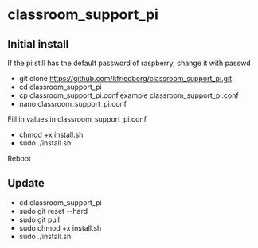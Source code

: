 # classroom_support_pi

## Initial install
If the pi still has the default password of raspberry, change it with passwd

* git clone https://github.com/kfriedberg/classroom_support_pi.git
* cd classroom_support_pi
* cp classroom_support_pi.conf.example classroom_support_pi.conf
* nano classroom_support_pi.conf

Fill in values in classroom_support_pi.conf

* chmod +x install.sh
* sudo ./install.sh

Reboot


## Update
* cd classroom_support_pi
* sudo git reset --hard
* sudo git pull
* sudo chmod +x install.sh
* sudo ./install.sh
